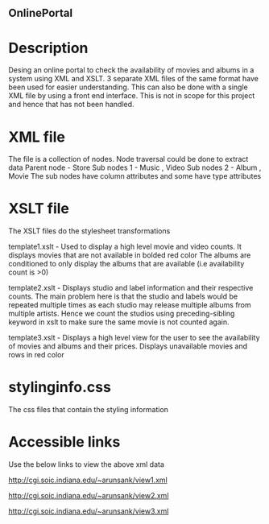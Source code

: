 ## OnlinePortal
# Description
Desing an online portal to check the availability of movies and albums in a system using XML and XSLT.
3 separate XML files of the same format have been used for easier understanding. This can also be done with a single XML file by using a front end interface. This is not in scope for this project and hence that has not been handled.

# XML file
The file is a collection of nodes. Node traversal could be done to extract data
Parent node - Store
Sub nodes 1 - Music , Video
Sub nodes 2 - Album , Movie
The sub nodes have column attributes and some have type attributes

# XSLT file
The XSLT files do the stylesheet transformations

template1.xslt - Used to display a high level movie and video counts. It displays movies that are not available in bolded red color
The albums are conditioned to only display the albums that are available (i.e availability count is >0)

template2.xslt - Displays studio and label information and their respective counts. The main problem here is that the studio and labels would be repeated multiple times as each studio may release multiple albums from multiple artists. Hence we count the studios using preceding-sibling keyword in xslt to make sure the same movie is not counted again.


template3.xslt - Displays a high level view for the user to see the availability of movies and albums and their prices. Displays unavailable movies and rows in red color



# stylinginfo.css
The css files that contain the styling information

# Accessible links
Use the below links to view the above xml data

http://cgi.soic.indiana.edu/~arunsank/view1.xml

http://cgi.soic.indiana.edu/~arunsank/view2.xml

http://cgi.soic.indiana.edu/~arunsank/view3.xml







